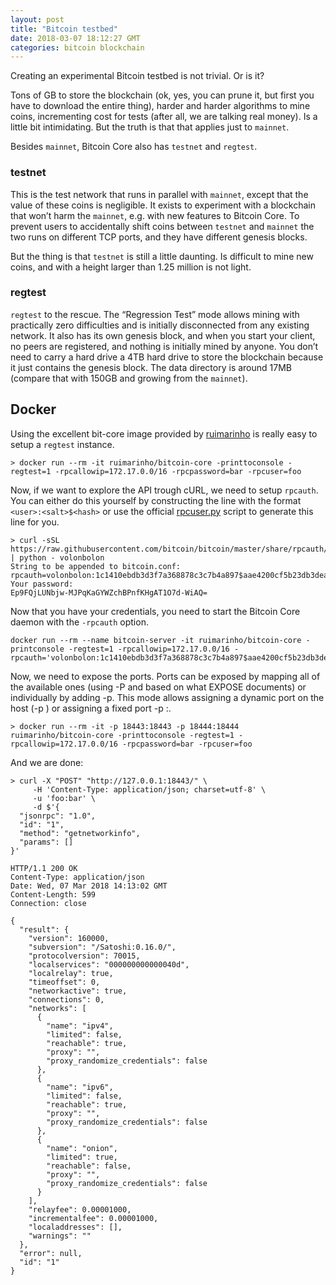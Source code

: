 ```yaml
---
layout: post
title: "Bitcoin testbed"
date: 2018-03-07 18:12:27 GMT
categories: bitcoin blockchain
---
```


Creating an experimental Bitcoin testbed is not trivial. Or is it? 

Tons of GB to store the blockchain (ok, yes, you can prune it, but first you have to download the entire thing), harder and harder algorithms to mine coins, incrementing cost for tests (after all, we are talking real money). Is a little bit intimidating. But the truth is that that applies just to `mainnet`. 

Besides `mainnet`, Bitcoin Core also has `testnet` and `regtest`. 

### testnet
This is the test network that runs in parallel with `mainnet`, except that the value of these coins is negligible. It exists to experiment with a blockchain that won’t harm the `mainnet`, e.g. with new features to Bitcoin Core. To prevent users to accidentally shift coins between `testnet` and `mainnet` the two runs on different TCP ports, and they have different genesis blocks. 

But the thing is that `testnet` is still a little daunting. Is difficult to mine new coins, and with a height larger than 1.25 million is not light. 

### regtest
`regtest` to the rescue. The “Regression Test” mode allows mining with practically zero difficulties and is initially disconnected from any existing network. It also has its own genesis block, and when you start your client, no peers are registered, and nothing is initially mined by anyone. You don’t need to carry a hard drive a 4TB hard drive to store the blockchain because it just contains the genesis block. The data directory is around 17MB (compare that with 150GB and growing from the `mainnet`). 

## Docker 

Using the excellent bit-core image provided by [ruimarinho](https://hub.docker.com/r/ruimarinho/bitcoin-core/) is really easy to setup a `regtest` instance.

```
> docker run --rm -it ruimarinho/bitcoin-core -printtoconsole -regtest=1 -rpcallowip=172.17.0.0/16 -rpcpassword=bar -rpcuser=foo
```

Now, if we want to explore the API trough cURL, we need to setup `rpcauth`. You can either do this yourself by constructing the line with the format `<user>:<salt>$<hash>` or use the official [rpcuser.py](https://raw.githubusercontent.com/bitcoin/bitcoin/master/share/rpcauth/rpcauth.py) script to generate this line for you. 

```
> curl -sSL https://raw.githubusercontent.com/bitcoin/bitcoin/master/share/rpcauth/rpcauth.py | python - volonbolon
String to be appended to bitcoin.conf:
rpcauth=volonbolon:1c1410ebdb3d3f7a368878c3c7b4a897$aae4200cf5b23db3dea907113ba1ee085a9733d0e41fe71a942549e2dec61b69
Your password:
Ep9FQjLUNbjw-MJPqKaGYWZchBPnfKHgAT1O7d-WiAQ=
```

Now that you have your credentials, you need to start the Bitcoin Core daemon with the `-rpcauth` option.

```
docker run --rm --name bitcoin-server -it ruimarinho/bitcoin-core -printconsole -regtest=1 -rpcallowip=172.17.0.0/16 -rpcauth='volonbolon:1c1410ebdb3d3f7a368878c3c7b4a897$aae4200cf5b23db3dea907113ba1ee085a9733d0e41fe71a942549e2dec61b69'
```

Now, we need to expose the ports. Ports can be exposed by mapping all of the available ones (using -P and based on what EXPOSE documents) or individually by adding -p. This mode allows assigning a dynamic port on the host (-p <port>) or assigning a fixed port -p <hostPort>:<containerPort>.

```
> docker run --rm -it -p 18443:18443 -p 18444:18444 ruimarinho/bitcoin-core -printtoconsole -regtest=1 -rpcallowip=172.17.0.0/16 -rpcpassword=bar -rpcuser=foo
```

And we are done: 

```
> curl -X "POST" "http://127.0.0.1:18443/" \
     -H 'Content-Type: application/json; charset=utf-8' \
     -u 'foo:bar' \
     -d $'{
  "jsonrpc": "1.0",
  "id": "1",
  "method": "getnetworkinfo",
  "params": []
}'

HTTP/1.1 200 OK
Content-Type: application/json
Date: Wed, 07 Mar 2018 14:13:02 GMT
Content-Length: 599
Connection: close

{
  "result": {
    "version": 160000,
    "subversion": "/Satoshi:0.16.0/",
    "protocolversion": 70015,
    "localservices": "000000000000040d",
    "localrelay": true,
    "timeoffset": 0,
    "networkactive": true,
    "connections": 0,
    "networks": [
      {
        "name": "ipv4",
        "limited": false,
        "reachable": true,
        "proxy": "",
        "proxy_randomize_credentials": false
      },
      {
        "name": "ipv6",
        "limited": false,
        "reachable": true,
        "proxy": "",
        "proxy_randomize_credentials": false
      },
      {
        "name": "onion",
        "limited": true,
        "reachable": false,
        "proxy": "",
        "proxy_randomize_credentials": false
      }
    ],
    "relayfee": 0.00001000,
    "incrementalfee": 0.00001000,
    "localaddresses": [],
    "warnings": ""
  },
  "error": null,
  "id": "1"
}
```